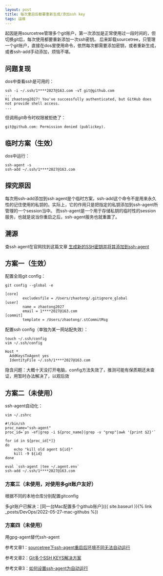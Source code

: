```yaml
---
layout: post
title: 每次重启后都要重新生成/添加ssh key
tags: 运维
---
```


起因是用sourcetree管理多个git账户，第一次添加是正常使用过一段时间的，但切换git后，每次使用都要重新添加一次ssh密钥。
后来卸载sourcetree，只管理一个git账户，直接在dos里使用命令，依然每次都需要添加密钥，或者重新生成，或者ssh-add手动添加，烦恼不堪。

## 问题复现
dos中查看ssh是可用的：
```
ssh -i ~/.ssh/1****2027@163.com -vT git@github.com
...
Hi zhaotong2027! You've successfully authenticated, but GitHub does not provide shell access.
...
```
但调用git命令时权限被拒绝了：
```
git@github.com: Permission denied (publickey).
```

## 临时方案（生效）
dos中运行：
```
ssh-agent -s
ssh-add ~/.ssh/1****2027@163.com
```

## 探究原因
每次用ssh-add添加到ssh agent是个临时方案，ssh-add这个命令不是用来永久性的记住使用的私钥的。实际上，它的作用只是把指定的私钥添加到ssh-agent所管理的一个session当中。
而ssh-agent是一个用于存储私钥的临时性的session服务，也就是说当你重启之后，ssh-agent服务也就重置了。

## 溯源
查ssh agent在官网找到这篇文章 [生成新的SSH密钥并将其添加到ssh-agent](https://docs.github.com/cn/authentication/connecting-to-github-with-ssh/generating-a-new-ssh-key-and-adding-it-to-the-ssh-agent?spm=a2c6h.12873639.article-detail.6.51ca1ff9UB21vq#adding-your-ssh-key-to-the-ssh-agent)

## 方案一（生效）
配置全局git config：
```
git config --global -e

[core]
        excludesfile = /Users/zhaotong/.gitignore_global
[user]
        name = zhaotong2027
        email = 1****2027@163.com
[commit]
        template = /Users/zhaotong/.stCommitMsg
```

配置ssh config（单独为某一网站配失效）：
```
touch ~/.ssh/config
vim ~/.ssh/config

Host *
  AddKeysToAgent yes
  IdentityFile ~/.ssh/1****2027@163.com
```

隐含问题：大概十天没打开电脑，config方法失效了，推测可能有保质期还未查证，用暂时办法解决了，以观后效

## 方案二（未使用）

ssh-agent自动化：
```
vim ~/.zshrc

#!/bin/sh
proc_name="ssh-agent"
proc_id=`ps -ef|grep -i ${proc_name}|grep -v "grep"|awk '{print $2}'`
 
for id in ${proc_id[*]}
do
    echo "kill old agent ${id}"
    kill -9 ${id}
done
 
eval `ssh-agent |tee ~/.agent.env`
ssh-add ~/.ssh/1****2027@163.com

```

### 方案三（未使用，对使用多git账户友好）
根据不同的本地仓库分别配置gitconfig

多git账户已解决：[同一台Mac配置多个github账户]({{ site.baseurl }}{% link _posts/DevOps/2022-05-27-mac-githubs %})

### 方案四（未使用）
用gpg-agent替代ssh-agent

参考文章1：[sourcetree下ssh-agent重启后环境不同无法自动运行](https://www.cnblogs.com/mottledbamboo/p/8392399.html)

参考文章2：[Git多个SSH KEYS解决方案](https://developer.aliyun.com/article/6923)

参考文章3：[如何设置ssh-agent为自动运行](https://docs.oracle.com/cd/E19683-01/806-4078/6jd6cjrub/index.html)